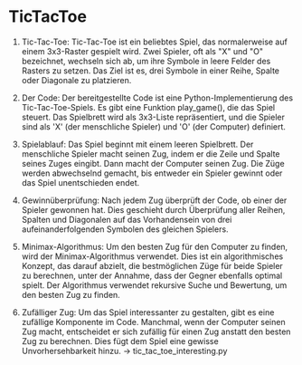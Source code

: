 # TicTacToe

1. Tic-Tac-Toe:
    Tic-Tac-Toe ist ein beliebtes Spiel, das normalerweise auf einem 3x3-Raster gespielt wird.
    Zwei Spieler, oft als "X" und "O" bezeichnet, wechseln sich ab, um ihre Symbole in leere Felder        des Rasters zu setzen.
    Das Ziel ist es, drei Symbole in einer Reihe, Spalte oder Diagonale zu platzieren.

2. Der Code:
    Der bereitgestellte Code ist eine Python-Implementierung des Tic-Tac-Toe-Spiels.
    Es gibt eine Funktion play_game(), die das Spiel steuert.
    Das Spielbrett wird als 3x3-Liste repräsentiert, und die Spieler sind als 'X' (der menschliche         Spieler) und 'O' (der Computer) definiert.

3. Spielablauf:
    Das Spiel beginnt mit einem leeren Spielbrett.
    Der menschliche Spieler macht seinen Zug, indem er die Zeile und Spalte seines Zuges eingibt.
    Dann macht der Computer seinen Zug.
    Die Züge werden abwechselnd gemacht, bis entweder ein Spieler gewinnt oder das Spiel unentschieden     endet.

4. Gewinnüberprüfung:
    Nach jedem Zug überprüft der Code, ob einer der Spieler gewonnen hat.
    Dies geschieht durch Überprüfung aller Reihen, Spalten und Diagonalen auf das Vorhandensein von        drei aufeinanderfolgenden Symbolen des gleichen Spielers.

5. Minimax-Algorithmus:
    Um den besten Zug für den Computer zu finden, wird der Minimax-Algorithmus verwendet.
    Dies ist ein algorithmisches Konzept, das darauf abzielt, die bestmöglichen Züge für beide Spieler     zu berechnen, unter der Annahme, dass der Gegner ebenfalls optimal spielt.
    Der Algorithmus verwendet rekursive Suche und Bewertung, um den besten Zug zu finden.

6. Zufälliger Zug:
    Um das Spiel interessanter zu gestalten, gibt es eine zufällige Komponente im Code.
    Manchmal, wenn der Computer seinen Zug macht, entscheidet er sich zufällig für einen Zug anstatt       den besten Zug zu berechnen.
    Dies fügt dem Spiel eine gewisse Unvorhersehbarkeit hinzu. -> tic_tac_toe_interesting.py